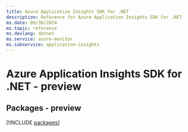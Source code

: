 ```yaml
---
title: Azure Application Insights SDK for .NET
description: Reference for Azure Application Insights SDK for .NET
ms.date: 09/30/2024
ms.topic: reference
ms.devlang: dotnet
ms.service: azure-monitor
ms.subservice: application-insights
---
```

# Azure Application Insights SDK for .NET - preview
## Packages - preview
[!INCLUDE [packages](application-insights-index.md)]
